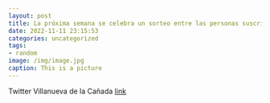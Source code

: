 ```yaml
---
layout: post
title: La próxima semana se celebra un sorteo entre las personas suscritas a la newsletter del portal DeCompras. Puedes ganar entradas...
date: 2022-11-11 23:15:53
categories: uncategorized
tags:
- random
image: /img/image.jpg
caption: This is a picture
---
```

Twitter Villanueva de la Cañada [link](https://twitter.com/AytoVDLCanada/status/1591012627140186113)
